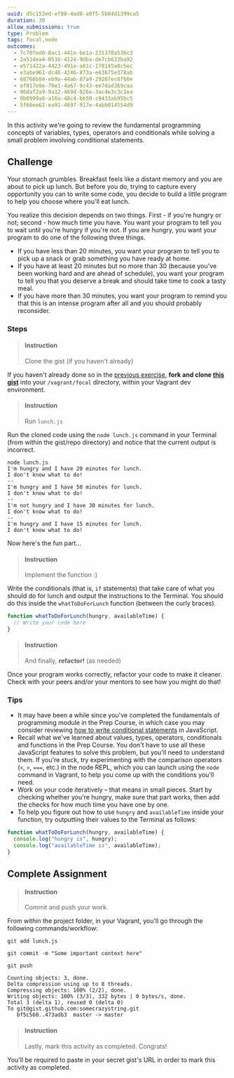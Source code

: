 ```yaml
---
uuid: d5c153ed-ef80-4ad8-a0f5-5b84d1399ca5
duration: 30
allow_submissions: true
type: Problem
tags: focal,node
outcomes:
  - 7c70fed0-8ac1-441e-be1a-231370a536c3
  - 2a514ea4-0516-4124-9dba-de7cb633ba92
  - e571422a-4423-491e-a81c-178145a0c5ec
  - e3abe961-dc46-4246-873a-e63675e378ab
  - 68766b84-eb9a-44ab-87a9-29207ec8f60e
  - ef017e9e-70e1-4a67-9c43-ee7dad369caa
  - 96daf2a9-9a12-469d-826e-3ac4e3c3c1ea
  - 0b0999a8-a16a-48c4-bb50-c9433ab95bc5
  - 5f66ee62-ea91-4697-917e-4abb014554d9
---
```


In this activity we're going to review the fundamental programming concepts of variables, types, operators and conditionals while solving a small problem involving conditional statements.

## Challenge
Your stomach grumbles. Breakfast feels like a distant memory and you are about to pick up lunch. But before you do, trying to capture every opportunity you can to write some code, you decide to build a little program to help you choose where you'll eat lunch.

You realize this decision depends on two things. First - if you're hungry or not; second - how much time you have. You want your program to tell you to wait until you're hungry if you're not. If you are hungry, you want your program to do one of the following three things.

* If you have less than 20 minutes, you want your program to tell you to pick up a snack or grab something you have ready at home.
* If you have at least 20 minutes but no more than 30 (because you've been working hard and are ahead of schedule), you want your program to tell you that you deserve a break and should take time to cook a tasty meal.
* If you have more than 30 minutes, you want your program to remind you that this is an intense program after all and you should probably reconsider.

### Steps

> #### Instruction
> Clone the gist (if you haven't already)

If you haven't already done so in the [previous exercise](/6e0e429a-670e-4acb-9dd9-a3b226209b20), **fork and clone [this gist](https://gist.github.com/NimaBoscarino/068a5a51d2ee19604a00283af7deee4f)** into your `/vagrant/focal` directory, within your Vagrant dev environment.

> #### Instruction
> Run `lunch.js`

Run the cloned code using the `node lunch.js` command in your Terminal (from within the gist/repo directory) and notice that the current output is incorrect.

```terminal
node lunch.js
I'm hungry and I have 20 minutes for lunch.
I don't know what to do!
--
I'm hungry and I have 50 minutes for lunch.
I don't know what to do!
--
I'm not hungry and I have 30 minutes for lunch.
I don't know what to do!
--
I'm hungry and I have 15 minutes for lunch.
I don't know what to do!
```

Now here's the fun part...

> #### Instruction
> Implement the function :)

Write the conditionals (that is, `if` statements) that take care of what you should do for lunch and output the instructions to the Terminal. You should do this inside the `whatToDoForLunch` function (between the curly braces).

```javascript
function whatToDoForLunch(hungry, availableTime) {
  // Write your code here
}
```

> #### Instruction
> And finally, **refactor!** (as needed)

Once your program works correctly, refactor your code to make it cleaner. Check with your peers and/or your mentors to see how you might do that!

### Tips

* It may have been a while since you've completed the fundamentals of programming module in the Prep Course, in which case you may consider reviewing [how to write conditional statements](/ba6a4409-2a1b-413e-836a-11f3d05fc814) in JavaScript.
* Recall what we've learned about values, types, operators, conditionals and functions in the Prep Course. You don't have to use all these JavaScript features to solve this problem, but you'll need to understand them. If you're stuck, try experimenting with the comparison operators (`<`, `>`, `===`, etc.) in the node REPL, which you can launch using the `node` command in Vagrant, to help you come up with the conditions you'll need.
* Work on your code iteratively – that means in small pieces. Start by checking whether you're hungry, make sure that part works, then add the checks for how much time you have one by one.
* To help you figure out how to use `hungry` and `availableTime` inside your function, try outputting their values to the Terminal as follows:

```javascript
function whatToDoForLunch(hungry, availableTime) {
  console.log("hungry is", hungry);
  console.log("availableTime is", availableTime);
}
```

## Complete Assignment

> #### Instruction
> Commit and push your work. 

From within the project folder, in your Vagrant, you'll go through the following commands/workflow:

```terminal
git add lunch.js
```

```terminal
git commit -m "Some important context here"
```

```terminal
git push

Counting objects: 3, done.
Delta compression using up to 8 threads.
Compressing objects: 100% (2/2), done.
Writing objects: 100% (3/3), 332 bytes | 0 bytes/s, done.
Total 3 (delta 1), reused 0 (delta 0)
To git@gist.github.com:somecrazystring.git
   bf5c560..473adb3  master -> master
```

> #### Instruction
> Lastly, mark this activity as completed. Congrats!

You'll be required to paste in your secret gist's URL in order to mark this activity as completed.

